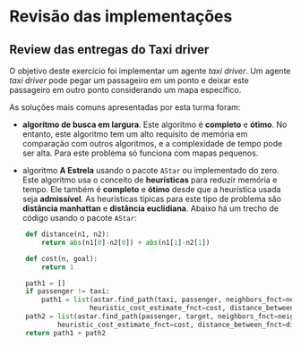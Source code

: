 # Revisão das implementações

## Review das entregas do Taxi driver

O objetivo deste exercício foi implementar um agente *taxi driver*. Um agente *taxi driver* pode pegar um passageiro em um ponto e deixar este passageiro em outro ponto considerando um mapa específico.

As soluções mais comuns apresentadas por esta turma foram: 

* **algoritmo de busca em largura**. Este algoritmo é **completo** e **ótimo**. No entanto, este algoritmo tem um alto requisito de memória em comparação com outros algoritmos, e a complexidade de tempo pode ser alta. Para este problema só funciona com mapas pequenos. 

* algoritmo **A Estrela** usando o pacote `AStar` ou implementado do zero. Este algoritmo usa o conceito de **heurísticas** para reduzir memória e tempo. Ele também é **completo** e **ótimo** desde que a heurística usada seja **admissível**. As heurísticas típicas para este tipo de problema são **distância manhattan** e **distância euclidiana**. Abaixo há um trecho de código usando o pacote `AStar`:  

```python
    def distance(n1, n2):
        return abs(n1[0]-n2[0]) + abs(n1[1]-n2[1])

    def cost(n, goal):
        return 1

    path1 = []
    if passenger != taxi:
        path1 = list(astar.find_path(taxi, passenger, neighbors_fnct=neighbors,
                    heuristic_cost_estimate_fnct=cost, distance_between_fnct=distance))
    path2 = list(astar.find_path(passenger, target, neighbors_fnct=neighbors,
            heuristic_cost_estimate_fnct=cost, distance_between_fnct=distance))
    return path1 + path2
```